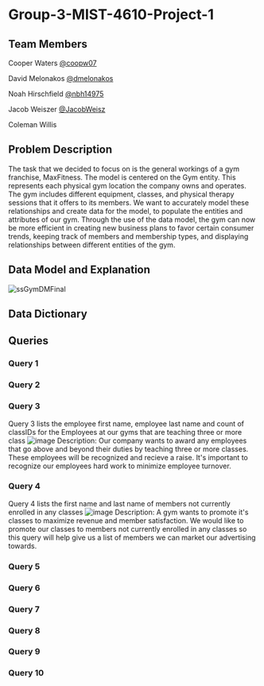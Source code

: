 # Group-3-MIST-4610-Project-1
 
## Team Members
Cooper Waters [@coopw07](https://github.com/coopw07)

David Melonakos [@dmelonakos](https://github.com/dmelonakos)

Noah Hirschfield [@nbh14975](https://github.com/nbh14975)

Jacob Weiszer [@JacobWeisz](https://github.com/JacobWeisz)

Coleman Willis

## Problem Description
The task that we decided to focus on is the general workings of a gym franchise, MaxFitness. The model is centered on the Gym entity. This represents each physical gym location the company owns and operates. The gym includes different equipment, classes, and physical therapy sessions that it offers to its members. We want to accurately model these relationships and create data for the model, to populate the entities and attributes of our gym. Through the use of the data model, the gym can now be more efficient in creating new business plans to favor certain consumer trends, keeping track of members and membership types, and displaying relationships between different entities of the gym.

## Data Model and Explanation
![ssGymDMFinal](https://github.com/user-attachments/assets/09d25c73-b1ee-492c-a994-9e7c49037c6f)

## Data Dictionary

## Queries
### Query 1

### Query 2

### Query 3
Query 3 lists the employee first name, employee last name and count of classIDs for the Employees at our gyms that are teaching three or more class
![image](https://github.com/user-attachments/assets/e2d84bfe-7579-40dc-bcfe-d794448c7852)
Description: Our company wants to award any employees that go above and beyond their duties by teaching three or more classes. These employees will be recognized and recieve a raise. It's important to recognize our employees hard work to minimize employee turnover.
### Query 4
Query 4 lists the first name and last name of members not currently enrolled in any classes
![image](https://github.com/user-attachments/assets/773a4ed5-fc43-4066-b196-01d69b78f041)
Description: A gym wants to promote it's classes to maximize revenue and member satisfaction. We would like to promote our classes to members not currently enrolled in any classes so this query will help give us a list of members we can market our advertising towards.

### Query 5

### Query 6

### Query 7

### Query 8

### Query 9

### Query 10
